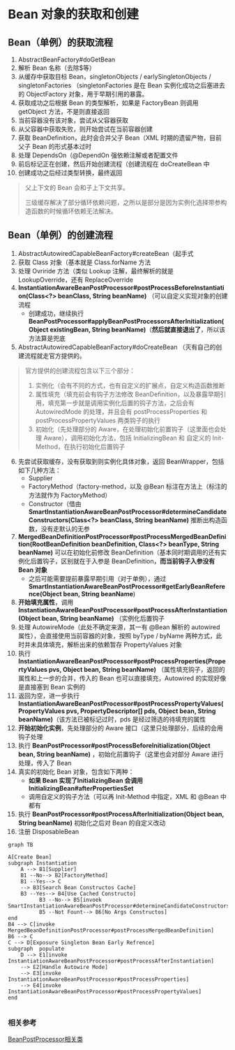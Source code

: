 # Bean 对象的获取和创建

## Bean（单例）的获取流程

1. AbstractBeanFactory#doGetBean
2. 解析 Bean 名称（去除$等）
3. 从缓存中获取目标 Bean，singletonObjects / earlySingletonObjects / singletonFactories （singletonFactories 是在 Bean 实例化成功之后塞进去的 ObjectFactory 对象，用于早期引用的暴露。
4. 获取成功之后根据 Bean 的类型解析，如果是 FactoryBean 则调用 getObject 方法，不是则直接返回
5. 当前容器没有该对象，尝试从父容器获取 
6. 从父容器中获取失败，则开始尝试在当前容器创建
7. 获取 BeanDefinition，此时会合并父子 Bean（XML 时期的遗留产物，目前父子 Bean 的形式基本过时
8. 处理 DependsOn（@DependOn 强依赖注解或者配置文件
9. 前后标记正在创建，然后开始创建流程（创建流程在 doCreateBean 中
10. 创建成功之后经过类型转换，最终返回

> 父上下文的 Bean 会和子上下文共享。
>
> 三级缓存解决了部分循环依赖问题，之所以是部分是因为实例化选择带参构造函数的时候循环依赖无法解决。





## Bean（单例）的创建流程

1. AbstractAutowiredCapableBeanFactory#createBean（起手式
2. 获取 Class 对象（基本就是 Class.forName 方法
3. 处理 Ovriride 方法（类似 Lookup 注解，最终解析的就是 LookupOverride，还有 ReplaceOverride
4. **InstantiationAwareBeanPostProcessor#postProcessBeforeInstantiation(Class<?> beanClass, String beanName)** （可以自定义实现对象的创建流程
   - 创建成功，继续执行 **BeanPostProcessor#applyBeanPostProcessorsAfterInitialization(Object existingBean, String beanName)**（**然后就直接退出了**，所以该方法算是兜底
5. AbstractAutowiredCapableBeanFactory#doCreateBean （灭有自己的创建流程就走官方提供的。

> 官方提供的创建流程包含以下三个部分：
>
> 1. 实例化（会有不同的方式，也有自定义的扩展点，自定义构造函数推断
> 2. 属性填充（填充前会有钩子方法修改 BeanDefinition，以及暴露早期引用，填充第一步就是调用实例化后置的钩子方法，之后会有 AutowiredMode 的处理，并且会有 postProcessProperties 和  postProcessPropertyValues 两类钩子的执行
> 3. 初始化（先处理部分的 Aware，在处理初始化前置钩子（这里面也会处理 Aware），调用初始化方法，包括 InitializingBean 和 自定义的 Init-Method，在执行初始化后置钩子

6. 先尝试获取缓存，没有获取到则实例化具体对象，返回 BeanWrapper，包括如下几种方法：
   - Supplier
   - FactoryMethod（factory-method，以及 @Bean 标注在方法上（标注的方法就作为 FactoryMethod）
   - Constructor（借由 **SmartInstantiationAwareBeanPostProcessor#determineCandidateConstructors(Class<?> beanClass, String beanName)** 推断出构造函数，没有走默认的无参
7. **MergedBeanDefinitionPostProcessor#postProcessMergedBeanDefinition(RootBeanDefinition beanDefinition, Class<?> beanType, String beanName)** 可以在初始化前修改 BeanDefinition（基本同时期调用的还有实例化后置钩子，区别就在于入参是 BeanDefinition，**而当前钩子入参没有 Bean 对象**
   - 之后可能需要提前暴露早期引用（对于单例），通过 **SmartInstantiationAwareBeanPostProcessor#getEarlyBeanReference(Object bean, String beanName**)
8. **开始填充属性**，调用 **InstantiationAwareBeanPostProcessor#postProcessAfterInstantiation(Object bean, String beanName)** （实例化后置钩子
9. 处理 AutowireMode（此处不确定来源，其一有 @Bean 解析的 autowired 属性），会直接使用当前容器的对象，按照 byType / byName 两种方式，此时并未具体填充，解析出来的依赖暂存 PropertyValues 对象
10. 执行 **InstantiationAwareBeanPostProcessor#postProcessProperties(PropertyValues pvs, Object bean, String beanName)** （属性填充钩子，返回的属性和上一步的合并，传入的 Bean 也可以直接填充，Autowired 的实现好像是直接塞到 Bean 实例的
11. 返回为空，进一步执行 **InstantiationAwareBeanPostProcessor#postProcessPropertyValues( PropertyValues pvs, PropertyDescriptor[] pds, Object bean, String beanName)**（该方法已被标记过时，pds 是经过筛选的待填充的属性
12. **开始初始化实例**，先处理部分的 Aware 接口（这里只处理部分，后续的会用钩子处理
13. 执行 **BeanPostProcessor#postProcessBeforeInitialization(Object bean, String beanName)** ，初始化前置钩子（这里也会对部分 Aware 进行处理，传入了 Bean
14. 真实的初始化 Bean 对象，包含如下两种：
    - **如果 Bean 实现了InitializingBean 会调用 InitializingBean#afterPropertiesSet**
    - 调用自定义的钩子方法（可以再 Init-Method 中指定，XML 和 @Bean 中都有
15. 执行 **BeanPostProcessor#postProcessAfterInitialization(Object bean, String beanName)** 初始化之后对 Bean 的自定义改动
16. 注册 DisposableBean



```mermaid
graph TB

A[Create Bean]
subgraph Instantiation
	A --> B1[Supplier]
	B1 --No--> B2[FactoryMethod]
	B1 --Yes--> C
	--> B3[Search Bean Constructos Cache] 
	B3 --Yes--> B4[Use Cached Constructo]
          B3 --No--> B5[invoek SmartInstantiationAwareBeanPostProcessor#determineCandidateConstructors]
          B5 --Not Fount--> B6[No Args Constructos]
end
B4 --> C[invoke MergedBeanDefinitionPostProcessor#postProcessMergedBeanDefinition]
B6 --> C
C --> D[Exposure Singleton Bean Early Refrence]
subgraph  populate
	D --> E1[invoke InstantiationAwareBeanPostProcessor#postProcessAfterInstantiation]
	--> E2[Handle Autowire Mode]
	--> E3[invoke InstantiationAwareBeanPostProcessor#postProcessProperties]
	--> E4[invoke InstantiationAwareBeanPostProcessor#postProcessPropertyValues]
end
 
```



### 相关参考

[BeanPostProcessor相关类](beanpostprocessor/BeanPostProcessor类族概述.md)